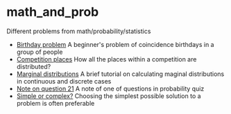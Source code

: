 # math_and_prob
Different problems from math/probability/statistics
- [Birthday problem](https://github.com/arcadynovosyolov/math_and_prob/blob/master/birthday_problem.ipynb) A beginner's problem of coincidence birthdays in a group of people
- [Competition places](https://github.com/arcadynovosyolov/math_and_prob/blob/master/competition_places.ipynb) How all the places within a competition are distributed?
- [Marginal distributions](https://github.com/arcadynovosyolov/math_and_prob/blob/master/marginal_distributions.ipynb) A brief tutorial on calculating maginal distributions in continuous and discrete cases
- [Note on question 21](https://github.com/arcadynovosyolov/math_and_prob/blob/master/note_on_question_21.ipynb) A note of one of questions in probability quiz
- [Simple or complex?](https://github.com/arcadynovosyolov/math_and_prob/blob/master/simple_or_complex.ipynb) Choosing the simplest possible solution to a problem is often preferable
